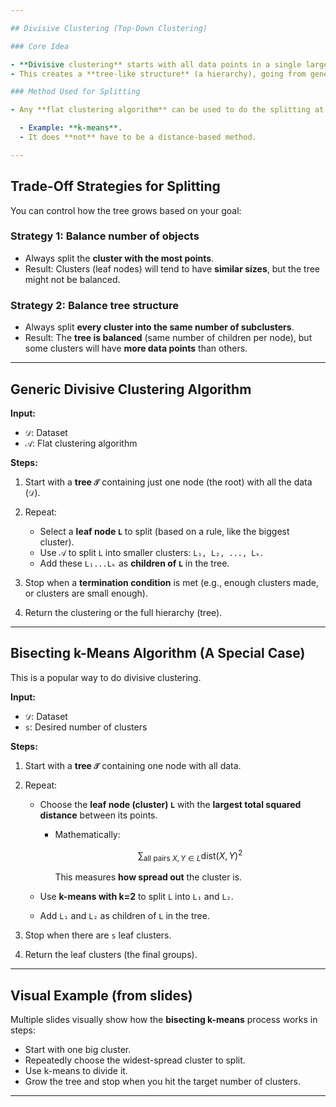```yaml
---

## Divisive Clustering (Top-Down Clustering)

### Core Idea

- **Divisive clustering** starts with all data points in a single large cluster (the root) and **repeatedly splits** them into smaller clusters.
- This creates a **tree-like structure** (a hierarchy), going from general to specific.

### Method Used for Splitting

- Any **flat clustering algorithm** can be used to do the splitting at each step.

  - Example: **k-means**.
  - It does **not** have to be a distance-based method.

---
```


## Trade-Off Strategies for Splitting

You can control how the tree grows based on your goal:

### Strategy 1: Balance number of objects

- Always split the **cluster with the most points**.
- Result: Clusters (leaf nodes) will tend to have **similar sizes**, but the tree might not be balanced.

### Strategy 2: Balance tree structure

- Always split **every cluster into the same number of subclusters**.
- Result: The **tree is balanced** (same number of children per node), but some clusters will have **more data points** than others.

---

## Generic Divisive Clustering Algorithm

**Input:**

- `𝒟`: Dataset
- `𝒜`: Flat clustering algorithm

**Steps:**

1. Start with a **tree `𝒯`** containing just one node (the root) with all the data (`𝒟`).
2. Repeat:

   - Select a **leaf node `L`** to split (based on a rule, like the biggest cluster).
   - Use `𝒜` to split `L` into smaller clusters: `L₁, L₂, ..., Lₖ`.
   - Add these `L₁...Lₖ` as **children of `L`** in the tree.

3. Stop when a **termination condition** is met (e.g., enough clusters made, or clusters are small enough).
4. Return the clustering or the full hierarchy (tree).

---

## Bisecting k-Means Algorithm (A Special Case)

This is a popular way to do divisive clustering.

**Input:**

- `𝒟`: Dataset
- `s`: Desired number of clusters

**Steps:**

1. Start with a **tree `𝒯`** containing one node with all data.
2. Repeat:

   - Choose the **leaf node (cluster) `L`** with the **largest total squared distance** between its points.

     - Mathematically:

       $$
       \sum_{\text{all pairs } X, Y \in L} \text{dist}(X, Y)^2
       $$

       This measures **how spread out** the cluster is.

   - Use **k-means with k=2** to split `L` into `L₁` and `L₂`.
   - Add `L₁` and `L₂` as children of `L` in the tree.

3. Stop when there are `s` leaf clusters.
4. Return the leaf clusters (the final groups).

---

## Visual Example (from slides)

Multiple slides visually show how the **bisecting k-means** process works in steps:

- Start with one big cluster.
- Repeatedly choose the widest-spread cluster to split.
- Use k-means to divide it.
- Grow the tree and stop when you hit the target number of clusters.

---
